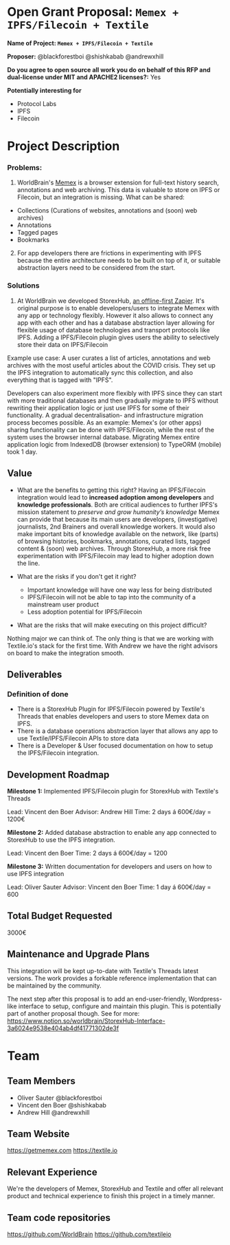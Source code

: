 # Open Grant Proposal: `Memex + IPFS/Filecoin + Textile`

**Name of Project: `Memex + IPFS/Filecoin + Textile`**

**Proposer:** @blackforestboi @shishkabab @andrewxhill 

**Do you agree to open source all work you do on behalf of this RFP and dual-license under MIT and APACHE2 licenses?:** 
Yes

**Potentially interesting for**
- Protocol Labs
- IPFS 
- Filecoin

# Project Description

### Problems:

1. WorldBrain's [Memex](https://getmemex.com) is a browser extension for full-text history search, annotations and web archiving. This data is valuable to store on IPFS or Filecoin, but an integration is missing. What can be shared:
  - Collections (Curations of websites, annotations and (soon) web archives)
  - Annotations
  - Tagged pages
  - Bookmarks

2. For app developers there are frictions in experimenting with IPFS because the entire architecture needs to be built on top of it, or suitable abstraction layers need to be considered from the start. 

### Solutions

1. At WorldBrain we developed StorexHub, [an offline-first Zapier](https://medium.com/@WorldBrain/storexhub-an-offline-first-open-source-zapier-f8841810fd9c). It's original purpose is to enable developers/users to integrate Memex with any app or technology flexibly. However it also allows to connect any app with each other and has a database abstraction layer allowing for flexible usage of database technologies and transport protocols like IPFS.
Adding a IPFS/Filecoin plugin gives users the ability to selectively store their data on IPFS/Filecoin 

Example use case: 
A user curates a list of articles, annotations and web archives with the most useful articles about the COVID crisis. They set up the IPFS integration to automatically sync this collection, and also everything that is tagged with "IPFS". 

Developers can also experiment more flexibly with IPFS since they can start with more traditional databases and then gradually migrate to IPFS without rewriting their application logic  or just use IPFS for some of their functionality. A gradual decentralisation- and infrastructure migration process becomes possible.
As an example: Memex's (or other apps) sharing functionality can be done with IPFS/Filecoin, while the rest of the system uses the browser internal database. 
Migrating Memex entire application logic from IndexedDB (browser extension) to TypeORM (mobile) took 1 day. 


## Value
- What are the benefits to getting this right?
Having an IPFS/Filecoin integration would lead to **increased adoption among developers** and **knowledge professionals**. Both are critical audiences to further IPFS's mission statement to *preserve and grow humanity’s knowledge* Memex can provide that because its main users are developers, (investigative) journalists, 2nd Brainers and overall knowledge workers. 
It would also make important bits of knowledge available on the network, like (parts) of browsing histories, bookmarks, annotations, curated lists, tagged content & (soon) web archives. 
Through StorexHub, a more risk free experimentation with IPFS/Filecoin may lead to higher adoption down the line. 


- What are the risks if you don't get it right?
  - Important knowledge will have one way less for being distributed
  - IPFS/Filecoin will not be able to tap into the community of a mainstream user product
  - Less adoption potential for IPFS/Filecoin

- What are the risks that will make executing on this project difficult?

Nothing major we can think of. The only thing is that we are working with Textile.io's stack for the first time. 
With Andrew we have the right advisors on board to make the integration smooth. 


## Deliverables
### Definition of done
- There is a StorexHub Plugin for IPFS/Filecoin powered by Textile's Threads that enables developers and users to store Memex data on IPFS.
- There is a database operations abstraction layer that allows any app to use Textile/IPFS/Filecoin APIs to store data
- There is a Developer & User focused documentation on how to setup the IPFS/Filecoin integration.

## Development Roadmap

**Milestone 1:**
Implemented IPFS/Filecoin plugin for StorexHub with Textile's Threads

Lead: Vincent den Boer 
Advisor: Andrew Hill
Time: 2 days á 600€/day = 1200€

**Milestone 2:**
Added database abstraction to enable any app connected to StorexHub to use the IPFS integration.

Lead: Vincent den Boer
Time: 2 days á 600€/day = 1200

**Milestone 3:**
Written documentation for developers and users on how to use IPFS integration

Lead: Oliver Sauter
Advisor: Vincent den Boer
Time: 1 day á 600€/day = 600


## Total Budget Requested

3000€


## Maintenance and Upgrade Plans

This integration will be kept up-to-date with Textile's Threads latest versions. 
The work provides a forkable reference implementation that can be maintained by the community.

The next step after this proposal is to add an end-user-friendly, Wordpress-like interface to setup, configure and maintain this plugin. This is potentially part of another proposal though.
See for more: https://www.notion.so/worldbrain/StorexHub-Interface-3a6024e9538e404ab4df41771302de3f

# Team

## Team Members

- Oliver Sauter @blackforestboi
- Vincent den Boer @shishkabab
- Andrew Hill @andrewxhill


## Team Website

https://getmemex.com
https://textile.io

## Relevant Experience

We're the developers of Memex, StorexHub and Textile and offer all relevant product and technical experience to finish this project in a timely manner. 


## Team code repositories

https://github.com/WorldBrain
https://github.com/textileio


